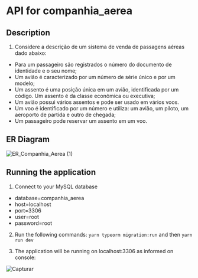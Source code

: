 # API for companhia_aerea

## Description

1. Considere a descrição de um sistema de venda de passagens aéreas dado abaixo:
* Para um passageiro são registrados o número do documento de identidade e o seu nome;
* Um avião é caracterizado por um número de série único e por um modelo;
* Um assento é uma posição única em um avião, identificada por um código. Um assento é da classe econômica ou executiva;
* Um avião possui vários assentos e pode ser usado em vários voos.
* Um voo é identificado por um número e utiliza: um avião, um piloto, um aeroporto de partida e outro de chegada;
* Um passageiro pode reservar um assento em um voo.
 
## ER Diagram
![ER_Companhia_Aerea (1)](https://user-images.githubusercontent.com/36215435/148659924-bab69054-d0f4-44f9-8bba-d6011ec41dc1.jpg)

## Running the application

1. Connect to your MySQL database 
* database=companhia_aerea
* host=localhost
* port=3306
* user=root
* password=root

2. Run the following commands: `yarn typeorm migration:run` and then `yarn run dev`

3. The application will be running on localhost:3306 as informed on console:

![Capturar](https://user-images.githubusercontent.com/36215435/148659868-b5715a85-2519-468c-b112-cc598197fbb5.PNG)

